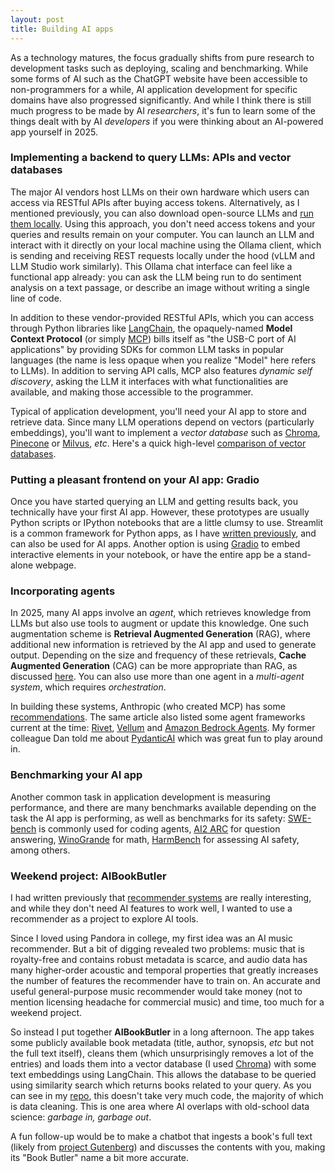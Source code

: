 ```yaml
---
layout: post
title: Building AI apps
---
```


As a technology matures, the focus gradually shifts from pure research to development tasks such as deploying, scaling and benchmarking. While some forms of AI such as the ChatGPT website have been accessible to non-programmers for a while, AI application development for specific domains have also progressed significantly. And while I think there is still much progress to be made by AI _researchers_, it's fun to learn some of the things dealt with by AI _developers_ if you were thinking about an AI-powered app yourself in 2025.

### Implementing a backend to query LLMs: APIs and vector databases

The major AI vendors host LLMs on their own hardware which users can access via RESTful APIs after buying access tokens. Alternatively, as I mentioned previously, you can also download open-source LLMs and [run them locally](https://ptvan.github.io/neural-networks/). Using this approach, you don't need access tokens and your queries and results remain on your computer. You can launch an LLM and interact with it directly on your local machine using the Ollama client, which is sending and receiving REST requests locally under the hood (vLLM and LLM Studio work similarly). This Ollama chat interface can feel like a functional app already: you can ask the LLM being run to do sentiment analysis on a text passage, or describe an image without writing a single line of code.

In addition to these vendor-provided RESTful APIs, which you can access through Python libraries like [LangChain](https://python.langchain.com/docs/introduction/), the opaquely-named **Model Context Protocol** (or simply [MCP](https://modelcontextprotocol.io/)) bills itself as "the USB-C port of AI applications" by providing SDKs for common LLM tasks in popular languages (the name is less opaque when you realize "Model" here refers to LLMs). In addition to serving API calls, MCP also features _dynamic self discovery_, asking the LLM it interfaces with what functionalities are available, and making those accessible to the programmer. 

Typical of application development, you'll need your AI app to store and retrieve data. Since many LLM operations depend on vectors (particularly embeddings), you'll want to implement a _vector database_ such as [Chroma](https://www.trychroma.com/), [Pinecone](https://www.pinecone.io/) or [Milvus](https://milvus.io/), _etc_. Here's a quick high-level [comparison of vector databases](https://medium.com/@EjiroOnose/vector-database-what-is-it-and-why-you-should-know-it-ae7e7dca82a4).

### Putting a pleasant frontend on your AI app: Gradio

Once you have started querying an LLM and getting results back, you technically have your first AI app. However, these prototypes are usually Python scripts or IPython notebooks that are a little clumsy to use. Streamlit is a common framework for Python apps, as I have [written previously](https://ptvan.github.io/Python-interactive-dataviz/), and can also be used for AI apps. Another option is using [Gradio](https://www.gradio.app/) to embed interactive elements in your notebook, or have the entire app be a stand-alone webpage.

### Incorporating agents

In 2025, many AI apps involve an _agent_, which retrieves knowledge from LLMs but also use tools to augment or update this knowledge. One such augmentation scheme is **Retrieval Augmented Generation** (RAG), where additional new information is retrieved by the AI app and used to generate output. Depending on the size and frequency of these retrievals, **Cache Augmented Generation** (CAG) can be more appropriate than RAG, as discussed [here](https://www.youtube.com/watch?v=HdafI0t3sEY). You can also use more than one agent in a _multi-agent system_, which requires _orchestration_. 

In building these systems, Anthropic (who created MCP) has some [recommendations](https://www.anthropic.com/engineering/building-effective-agents). The same article also listed some agent frameworks current at the time: [Rivet](https://rivet.ironcladapp.com), [Vellum](https://www.vellum.ai/) and [Amazon Bedrock Agents](https://aws.amazon.com/bedrock/agents/). My former colleague Dan told me about [PydanticAI](https://github.com/pydantic/pydantic-ai) which was great fun to play around in. 

### Benchmarking your AI app

Another common task in application development is measuring performance, and there are many benchmarks available depending on the task the AI app is performing, as well as benchmarks for its safety: [SWE-bench](https://github.com/SWE-bench/SWE-bench) is commonly used for coding agents, [AI2 ARC](https://huggingface.co/datasets/allenai/ai2_arc) for question answering, [WinoGrande](https://winogrande.allenai.org/) for math, [HarmBench](https://github.com/centerforaisafety/HarmBench) for assessing AI safety, among others.

### Weekend project: AIBookButler

I had written previously that [recommender systems](https://ptvan.github.io/recommender-systems/) are really interesting, and while they don't need AI features to work well, I wanted to use a recommender as a project to explore AI tools. 

Since I loved using Pandora in college, my first idea was an AI music recommender. But a bit of digging revealed two problems: music that is royalty-free and contains robust metadata is scarce, and audio data has many higher-order acoustic and temporal properties that greatly increases the number of features the recommender have to train on. An accurate and useful general-purpose music recommender would take money (not to mention licensing headache for commercial music) and time, too much for a weekend project.

So instead I put together **AIBookButler** in a long afternoon. The app takes some publicly available book metadata (title, author, synopsis, _etc_ but not the full text itself), cleans them (which unsurprisingly removes a lot of the entries) and loads them into a vector database (I used [Chroma](https://python.langchain.com/docs/integrations/vectorstores/chroma/)) with some text embeddings using LangChain. This allows the database to be queried using similarity search which returns books related to your query. As you can see in my [repo](https://github.com/ptvan/AIBookButler), this doesn't take very much code, the majority of which is data cleaning. This is one area where AI overlaps with old-school data science: _garbage in, garbage out_. 

A fun follow-up would be to make a chatbot that ingests a book's full text (likely from [project Gutenberg](https://www.gutenberg.org/)) and discusses the contents with you, making its "Book Butler" name a bit more accurate. 